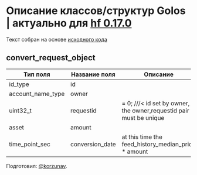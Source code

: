 # Описание классов/структур Golos | актуально для [hf 0.17.0](https://github.com/GolosChain/golos/releases/tag/v0.17.0)
Текст собран на основе [исходного кода](https://github.com/GolosChain/golos/tree/master/libraries/chain/include/golos/chain/steem_objects.hpp)

## convert_request_object


|Тип поля|Название поля|Описание|
|--------|-------------|--------|
|id_type|id||
|account_name_type|owner||
|uint32_t|requestid|= 0; ///< id set by owner, the owner,requestid pair must be unique|
|asset|amount||
|time_point_sec|conversion_date|at this time the feed_history_median_price * amount|

Подготовил: [@korzunav](https://golos.io/@korzunav).

